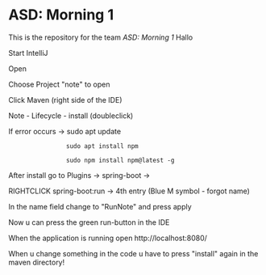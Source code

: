# ASD: Morning 1
 
This is the repository for the team *ASD: Morning 1*
Hallo

Start IntelliJ

Open

Choose Project "note" to open

Click Maven (right side of the IDE)

Note - Lifecycle - install (doubleclick)

If error occurs ->  sudo apt update

                    sudo apt install npm
                    
                    sudo npm install npm@latest -g
                    

After install go to Plugins -> spring-boot -> 

RIGHTCLICK spring-boot:run -> 4th entry (Blue M symbol - forgot name)

In the name field change to "RunNote" and press apply


Now u can press the green run-button in the IDE

When the application is running open http://localhost:8080/


When u change something in the code u have to press "install" again in the maven directory!


